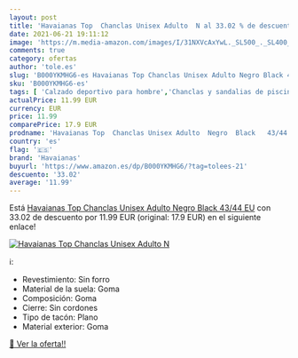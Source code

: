 ```yaml
---
layout: post
title: 'Havaianas Top  Chanclas Unisex Adulto  N al 33.02 % de descuento'
date: 2021-06-21 19:11:12
image: 'https://m.media-amazon.com/images/I/31NXVcAxYwL._SL500_._SL400_.jpg'
comments: true
category: ofertas
author: 'tole.es'
slug: 'B000YKMHG6-es Havaianas Top Chanclas Unisex Adulto Negro Black 43/44 EU'
sku: 'B000YKMHG6-es'
tags: [ 'Calzado deportivo para hombre','Chanclas y sandalias de piscina para hombre','Zapatillas y calzado deportivo para hombre','Zapatos','Zapatos para hombre','Zapatos y complementos','chanclas','havaianas', ]
actualPrice: 11.99 EUR
currency: EUR
price: 11.99
comparePrice: 17.9 EUR
prodname: 'Havaianas Top  Chanclas Unisex Adulto  Negro  Black   43/44 EU'
country: 'es'
flag: '🇪🇸'
brand: 'Havaianas'
buyurl: 'https://www.amazon.es/dp/B000YKMHG6/?tag=tolees-21'
descuento: '33.02'
average: '11.99'
---
```


Está [Havaianas Top  Chanclas Unisex Adulto  Negro  Black   43/44 EU](https://www.amazon.es/dp/B000YKMHG6/?tag=tolees-21) con 33.02 de descuento por 11.99 EUR (original: 17.9 EUR) en el siguiente enlace!

[![Havaianas Top  Chanclas Unisex Adulto  N](https://m.media-amazon.com/images/I/31NXVcAxYwL._SL500_._SL400_.jpg)](https://www.amazon.es/dp/B000YKMHG6/?tag=tolees-21)

ℹ️:

- Revestimiento: Sin forro
- Material de la suela: Goma
- Composición: Goma
- Cierre: Sin cordones
- Tipo de tacón: Plano
- Material exterior: Goma

[🛒 Ver la oferta!!](https://www.amazon.es/dp/B000YKMHG6/?tag=tolees-21)
